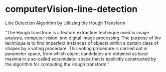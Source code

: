 # computerVision-line-detection
Line Detection Algorithm by Utilizing the Hough Transform

"The Hough transform is a feature extraction technique used in image analysis, computer vision, and digital image processing. The purpose of the technique is to find imperfect instances of objects within a certain class of shapes by a voting procedure. This voting procedure is carried out in parameter space, from which object candidates are obtained as local maxima in a so-called accumulator space that is explicitly constructed by the algorithm for computing the Hough transform."
